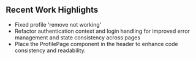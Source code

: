 ## Recent Work Highlights
- Fixed profile 'remove not working'
- Refactor authentication context and login handling for improved error management and state consistency across pages
- Place the ProfilePage component in the header to enhance code consistency and readability.
